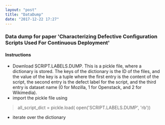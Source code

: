 ```yaml
---
layout: "post"
title: "DataDump"
date: "2017-12-22 17:27"
---
```

### Data dump for paper 'Characterizing Defective Configuration Scripts Used For Continuous Deployment'
#### Instructions

- Download SCRIPT.LABELS.DUMP. This is a pickle file, where a dictionary is stored. The keys of the dictionary is the ID of the files, and the value of the key is a tuple where the first entry is the content of the script, the second entry is the defect label for the script, and the third entry is dataset name (0 for Mozilla, 1 for Openstack, and 2 for Wikimedia). 
- import the pickle file using

>  all_script_dict = pickle.load( open('SCRIPT.LABELS.DUMP', 'rb'))

- iterate over the dictionary
